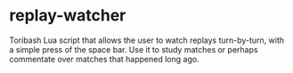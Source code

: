 # replay-watcher
Toribash Lua script that allows the user to watch replays turn-by-turn, with a simple press of the space bar. Use it to study matches or perhaps commentate over matches that happened long ago.
